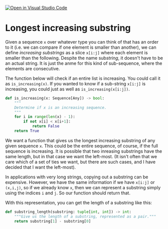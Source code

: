 [![Open in Visual Studio Code](https://classroom.github.com/assets/open-in-vscode-c66648af7eb3fe8bc4f294546bfd86ef473780cde1dea487d3c4ff354943c9ae.svg)](https://classroom.github.com/online_ide?assignment_repo_id=8519363&assignment_repo_type=AssignmentRepo)
# Longest increasing substring

Given a sequence `x` over whatever type you can think of that has an order to it (i.e. we can compare if one element is smaller than another), we can define *increasing substrings* as a slice `x[i:j]` where each element is smaller than the following. Despite the name sub*string*, it doesn't have to be an actual string. It is just the anme for this kind of sub-sequence, where the elements are consecutive.

The function below will check if an entire list is increasing. You could call it as `is_increasing(x)`. If you wanted to know if a sub-string `x[i:j]` is increasing, you could just as well as `is_increasing(x[i:j])`.


```python
def is_increasing(x: Sequence[Any]) -> bool:
    """
    Determine if x is an increasing sequence.
    """
    for i in range(len(x) - 1):
        if not x[i] < x[i+1]:
            return False
    return True
```

We want a function that gives us the longest increasing substring of any given sequence `x`. This could be the entire sequence, of course, if the full sequence is increasing. It is possible that two inreasing substrings have the same length, but in that case we want the left-most. (It isn't often that we care which of a set of ties we want, but there are such cases, and I have decided that I want the left-most).

In applications with very long strings, copying out a substring can be expensive. However, we have the same information if we have `x[i:j]` or `(x,i,j)`, so if we already know `x`, then we can represent a substring simply using the indices `i` and `j`. So our function should return that.

With this representation, you can get the length of a substring like this:

```python
def substring_length(substring: tuple[int, int]) -> int:
    """Give us the length of a substring, represented as a pair."""
    return substring[1] - substring[0]
```

